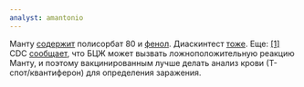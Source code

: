 ```yaml
---
analyst: amantonio
---
```


Манту [содержит](https://www.fda.gov/downloads/biologicsbloodvaccines/vaccines/approvedproducts/ucm114924.pdf) полисорбат 80 и [фенол](https://ru.wikipedia.org/wiki/Фенол#Токсические_свойства). Диаскинтест [тоже](http://www.generium.ru/upload/preparations/manual/Инструкция_Диаскинтест.pdf). Еще: [[1]](http://1796web.com/vaccines/diseases/mantoux_and_itp.htm)
CDC [сообщает](https://www.cdc.gov/tb/topic/basics/vaccines.htm), что БЦЖ может вызвать ложноположительную реакцию Манту, и поэтому вакцинированным лучше делать анализ крови (Т-спот/квантиферон) для определения заражения.

